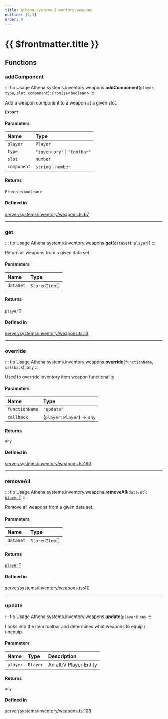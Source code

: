 ```yaml
---
title: Athena.systems.inventory.weapons
outline: [1,3]
order: 0
---
```


# {{ $frontmatter.title }}


## Functions

### addComponent

::: tip Usage
Athena.systems.inventory.weapons.**addComponent**(`player`, `type`, `slot`, `component`): `Promise`<`boolean`\>
:::

Add a weapon component to a weapon at a given slot.

**`Export`**

#### Parameters

| Name | Type |
| :------ | :------ |
| `player` | `Player` |
| `type` | ``"inventory"`` \| ``"toolbar"`` |
| `slot` | `number` |
| `component` | `string` \| `number` |

#### Returns

`Promise`<`boolean`\>

#### Defined in

[server/systems/inventory/weapons.ts:67](https://github.com/Stuyk/altv-athena/blob/70801b3/src/core/server/systems/inventory/weapons.ts#L67)

___

### get

::: tip Usage
Athena.systems.inventory.weapons.**get**(`dataSet`): [`player`](server_config.md#player)[]
:::

Return all weapons from a given data set.

#### Parameters

| Name | Type |
| :------ | :------ |
| `dataSet` | `StoredItem`[] |

#### Returns

[`player`](server_config.md#player)[]

#### Defined in

[server/systems/inventory/weapons.ts:13](https://github.com/Stuyk/altv-athena/blob/70801b3/src/core/server/systems/inventory/weapons.ts#L13)

___

### override

::: tip Usage
Athena.systems.inventory.weapons.**override**(`functionName`, `callback`): `any`
:::

Used to override inventory item weapon functionality

#### Parameters

| Name | Type |
| :------ | :------ |
| `functionName` | ``"update"`` |
| `callback` | (`player`: `Player`) => `any` |

#### Returns

`any`

#### Defined in

[server/systems/inventory/weapons.ts:160](https://github.com/Stuyk/altv-athena/blob/70801b3/src/core/server/systems/inventory/weapons.ts#L160)

___

### removeAll

::: tip Usage
Athena.systems.inventory.weapons.**removeAll**(`dataSet`): [`player`](server_config.md#player)[]
:::

Remove all weapons from a given data set.

#### Parameters

| Name | Type |
| :------ | :------ |
| `dataSet` | `StoredItem`[] |

#### Returns

[`player`](server_config.md#player)[]

#### Defined in

[server/systems/inventory/weapons.ts:40](https://github.com/Stuyk/altv-athena/blob/70801b3/src/core/server/systems/inventory/weapons.ts#L40)

___

### update

::: tip Usage
Athena.systems.inventory.weapons.**update**(`player`): `any`
:::

Looks into the item toolbar and determines what weapons to equip / unequip.

#### Parameters

| Name | Type | Description |
| :------ | :------ | :------ |
| `player` | `Player` | An alt:V Player Entity |

#### Returns

`any`

#### Defined in

[server/systems/inventory/weapons.ts:106](https://github.com/Stuyk/altv-athena/blob/70801b3/src/core/server/systems/inventory/weapons.ts#L106)
